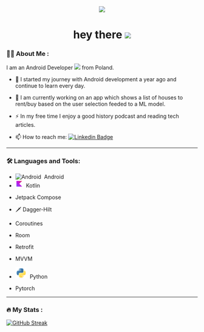 
<div id="header" align="center">
  <img src="https://media.tenor.com/4DEF84bYG2AAAAAd/stray-programming.gif" width="500px"/>
</div>
<h1 align="center">
  hey there
  <img src="https://media.giphy.com/media/hvRJCLFzcasrR4ia7z/giphy.gif" width="30px"/>
</h1>

### :man_technologist: About Me :
I am an Android Developer <img src="https://zeevector.com/wp-content/uploads/Android-robot-png.png" width="30px"> from Poland.

- :telescope: I started my journey with Android development a year ago and continue to learn every day.

- :seedling: I am currently working on an app which shows a list of houses to rent/buy based on the user selection feeded to a ML model.

- :zap: In my free time I enjoy a good history podcast and reading tech articles.

- :mailbox: How to reach me: [![Linkedin Badge](https://img.shields.io/badge/-LinkedIn-blue?style=flat&logo=Linkedin&logoColor=white)](https://www.linkedin.com/in/jakubgrabowski/)

---

### :hammer_and_wrench: Languages and Tools:

- <div> <img src="https://zeevector.com/wp-content/uploads/Android-robot-png.png" title="Android" alt="Android" width="30" />&nbsp; Android </div> 

- <div> <img src="https://raw.githubusercontent.com/devicons/devicon/1119b9f84c0290e0f0b38982099a2bd027a48bf1/icons/kotlin/kotlin-original.svg" title="Kotlin" alt="Kotlin" width="20" />&nbsp; Kotlin</div> 

- Jetpack Compose

- :dagger: Dagger-Hilt

- Coroutines

- Room

- Retrofit

- MVVM

- <div> <img src="https://raw.githubusercontent.com/devicons/devicon/1119b9f84c0290e0f0b38982099a2bd027a48bf1/icons/python/python-original.svg" title="Python" alt="Python" width="30" />&nbsp; Python</div> 

- Pytorch

---

### :fire: My Stats :

[![GitHub Streak](http://github-readme-streak-stats.herokuapp.com?user=jakgrab&theme=android-dark&date_format=j%20M%5B%20Y%5D)](https://git.io/streak-stats)


